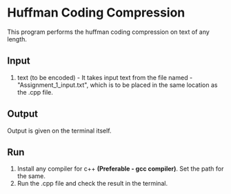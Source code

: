 # Huffman Coding Compression
This program performs the huffman coding compression on text of any length.

## Input
1) text (to be encoded) - It takes input text from the file named - "Assignment_1_input.txt", which is to be placed in the same location as the .cpp file.

## Output
Output is given on the terminal itself.

## Run
1) Install any compiler for c++ **(Preferable - gcc compiler)**. Set the path for the same.
2) Run the .cpp file and check the result in the terminal.

